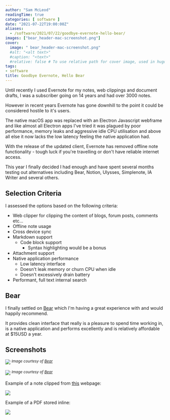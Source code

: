 ```yaml
---
author: "Sam McLeod"
readingTime: true
categories: [ software ]
date: "2021-07-22T19:00:00Z"
aliases:
  - /software/2021/07/22/goodbye-evernote-hello-bear/
images: ["bear_header-mac-screenshot.png"]
cover:
  image: " bear_header-mac-screenshot.png"
  #alt: "<alt text>"
  #caption: "<text>"
  #relative: false # To use relative path for cover image, used in hugo Page-bundles
tags:
- software
title: Goodbye Evernote, Hello Bear
---
```



Until recently I used Evernote for my notes, web clippings and document drafts, I was a subscriber going on 14 years and had over 3000 notes.

However in recent years Evernote has gone downhill to the point it could be considered hostile to it's users.

The native macOS app was replaced with an Electron Javascript webframe and like almost all Electron apps I've tried it was plagued by poor performance, memory leaks and aggressive idle CPU utilisation and above all else it now lacks the low latency feeling the native application had.

With the release of the updated client, Evernote has removed offline note functionality - tough luck if you're travelling or don't have reliable internet access.

This year I finally decided I had enough and have spent several months testing out alternatives including Bear, Notion, Ulysses, Simplenote, IA Writer and several others.

## Selection Criteria

I assessed the options based on the following criteria:

- Web clipper for clipping the content of blogs, forum posts, comments etc...
- Offline note usage
- Cross device sync
- Markdown support
  - Code block support
    - Syntax highlighting would be a bonus
- Attachment support
- Native application performance
  - Low latency interface
  - Doesn't leak memory or churn CPU when idle
  - Doesn't excessively drain battery
- Performant, full text internal search

## Bear

I finally settled on [Bear](https://bear.app) which I'm having a great experience with and would happily recommend.

It provides clean interface that really is a pleasure to spend time working in, is a native application and performs excellently and is relatively affordable at $15USD a year.

## Screenshots

![](https://github.com/sammcj/smcleod_files/blob/master/images/evernote_bear_2021/bear_header-mac-screenshot.png?raw=true)
<sup>_Image courtesy of [Bear](https://bear.app)_</sup>

![](https://github.com/sammcj/smcleod_files/blob/master/images/evernote_bear_2021/bear_feature-themes.jpg?raw=true)
<sup>_Image courtesy of [Bear](https://bear.app)_</sup>

Example of a note clipped from [this](https://itnext.io/kubernetes-essential-tools-2021-def12e84c572) webpage:

![](https://github.com/sammcj/smcleod_files/blob/master/images/evernote_bear_2021/bear_web_clipper.jpg?raw=true)

Example of a PDF stored inline:

![](https://github.com/sammcj/smcleod_files/blob/master/images/evernote_bear_2021/bear_pdf_attachment.jpg?raw=true)
